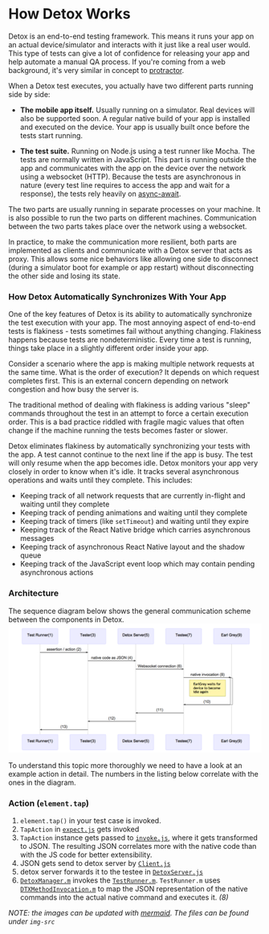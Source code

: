 # How Detox Works

Detox is an end-to-end testing framework. This means it runs your app on an actual device/simulator and interacts with it just like a real user would. This type of tests can give a lot of confidence for releasing your app and help automate a manual QA process. If you're coming from a web background, it's very similar in concept to [protractor](http://www.protractortest.org/#/).

When a Detox test executes, you actually have two different parts running side by side:

* **The mobile app itself.** Usually running on a simulator. Real devices will also be supported soon. A regular native build of your app is installed and executed on the device. Your app is usually built once before the tests start running.

* **The test suite.** Running on Node.js using a test runner like Mocha. The tests are normally written in JavaScript. This part is running outside the app and communicates with the app on the device over the network using a websocket (HTTP). Because the tests are asynchronous in nature (every test line requires to access the app and wait for a response), the tests rely heavily on [async-await](https://ponyfoo.com/articles/understanding-javascript-async-await).

The two parts are usually running in separate processes on your machine. It is also possible to run the two parts on different machines. Communication between the two parts takes place over the network using a websocket.

In practice, to make the communication more resilient, both parts are implemented as clients and communicate with a Detox server that acts as proxy. This allows some nice behaviors like allowing one side to disconnect (during a simulator boot for example or app restart) without disconnecting the other side and losing its state.

### How Detox Automatically Synchronizes With Your App

One of the key features of Detox is its ability to automatically synchronize the test execution with your app. The most annoying aspect of end-to-end tests is flakiness - tests sometimes fail without anything changing. Flakiness happens because tests are nondeterministic. Every time a test is running, things take place in a slightly different order inside your app. 

Consider a scenario where the app is making multiple network requests at the same time. What is the order of execution? It depends on which request completes first. This is an external concern depending on network congestion and how busy the server is.

The traditional method of dealing with flakiness is adding various "sleep" commands throughout the test in an attempt to force a certain execution order. This is a bad practice riddled with fragile magic values that often change if the machine running the tests becomes faster or slower.

Detox eliminates flakiness by automatically synchronizing your tests with the app. A test cannot continue to the next line if the app is busy. The test will only resume when the app becomes idle. Detox monitors your app very closely in order to know when it's idle. It tracks several asynchronous operations and waits until they complete. This includes:

* Keeping track of all network requests that are currently in-flight and waiting until they complete
* Keeping track of pending animations and waiting until they complete
* Keeping track of timers (like `setTimeout`) and waiting until they expire
* Keeping track of the React Native bridge which carries asynchronous messages
* Keeping track of asynchronous React Native layout and the shadow queue
* Keeping track of the JavaScript event loop which may contain pending asynchronous actions


### Architecture
The sequence diagram below shows the general communication scheme between the components in Detox.
![architecture overview](img/action-sequence.mmd.png)

To understand this topic more thoroughly we need to have a look at an example action in detail. The numbers in the listing below correlate with the ones in the diagram.

### Action (`element.tap`)

1. `element.tap()` in your test case is invoked.
2. `TapAction` in [`expect.js`](https://github.com/wix/detox/blob/master/detox/src/ios/expectTwo.js) gets invoked
3.  `TapAction` instance gets passed to [`invoke.js`](https://github.com/wix/detox/blob/master/detox/src/invoke.js), where it gets transformed to JSON. The resulting JSON correlates more with the native code than with the JS code for better extensibility.
4. JSON gets send to detox server by [`Client.js`](https://github.com/wix/detox/blob/master/detox/src/client/Client.js)
6. detox server forwards it to the testee in [`DetoxServer.js`](https://github.com/wix/detox/blob/master/detox/src/server/DetoxServer.js)
7. [`DetoxManager.m`](https://github.com/wix/detox/blob/master/detox/ios/Detox/DetoxManager.m) invokes the [`TestRunner.m`](https://github.com/wix/detox/blob/master/detox/ios/Detox/TestRunner.m). `TestRunner.m` uses [`DTXMethodInvocation.m`](https://github.com/wix/detox/blob/master/detox/ios/Detox/DTXMethodInvocation.m) to map the JSON representation of the native commands into the actual native command and executes it. *(8)*


*NOTE: the images can be updated with [mermaid](http://knsv.github.io/mermaid/#/). The files can be found under `img-src`*
